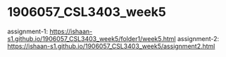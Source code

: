 # 1906057_CSL3403_week5
assignment-1: https://ishaan-s1.github.io/1906057_CSL3403_week5/folder1/week5.html
assignment-2: https://ishaan-s1.github.io/1906057_CSL3403_week5/assignment2.html
